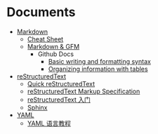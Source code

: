 
Documents
=========

- [Markdown](./markdown)
    - [Cheat Sheet](./markdown/cheatsheet.md)
    - [Markdown & GFM](https://guides.github.com/features/mastering-markdown/)
        - Github Docs
            - [Basic writing and formatting syntax](https://help.github.com/articles/basic-writing-and-formatting-syntax/)
            - [Organizing information with tables](https://help.github.com/articles/organizing-information-with-tables/)
- [reStructuredText](./reStructuredText)
    - [Quick reStructuredText](http://docutils.sourceforge.net/docs/user/rst/quickref.html)
    - [reStructuredText Markup Specification](http://docutils.sourceforge.net/docs/ref/rst/restructuredtext.html)
    - [reStructuredText 入门](http://sphinx-doc-zh.readthedocs.org/en/latest/rest.html)
    - [Sphinx](http://sphinx-doc-zh.readthedocs.org/en/latest/contents.html)
- [YAML](http://www.yaml.org/spec/1.2/spec.html)
    - [YAML 语言教程](http://www.ruanyifeng.com/blog/2016/07/yaml.html)
